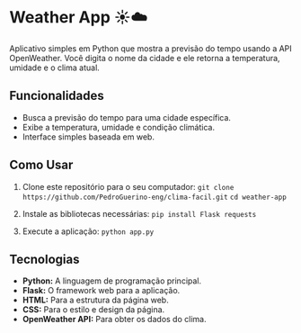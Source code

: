 # Weather App ☀️☁️

Aplicativo simples em Python que mostra a previsão do tempo usando a API OpenWeather.
Você digita o nome da cidade e ele retorna a temperatura, umidade e o clima atual.

## Funcionalidades

* Busca a previsão do tempo para uma cidade específica.
* Exibe a temperatura, umidade e condição climática.
* Interface simples baseada em web.

## Como Usar

1.  Clone este repositório para o seu computador:
    `git clone https://github.com/PedroGuerino-eng/clima-facil.git`
    `cd weather-app`

2.  Instale as bibliotecas necessárias:
    `pip install Flask requests`

3.  Execute a aplicação:
    `python app.py`

## Tecnologias

* **Python:** A linguagem de programação principal.
* **Flask:** O framework web para a aplicação.
* **HTML:** Para a estrutura da página web.
* **CSS:** Para o estilo e design da página.
* **OpenWeather API:** Para obter os dados do clima.
